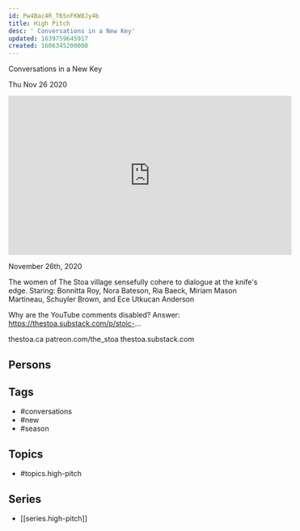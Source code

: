 ```yaml
---
id: Pw4Bac4R_T6SnFKW8Jy4b
title: High Pitch
desc: ' Conversations in a New Key'
updated: 1639759645917
created: 1606345200000
---
```



 Conversations in a New Key

Thu Nov 26 2020

<iframe width="560" height="315" src="https://www.youtube.com/embed/R2-LDlKCjaA" title="High Pitch: Conversations in a New Key: Season 1 / Session 4" frameborder="0" allow="accelerometer; autoplay; clipboard-write; encrypted-media; gyroscope; picture-in-picture" allowfullscreen ></iframe>

November 26th, 2020

The women of The Stoa village sensefully cohere to dialogue at the knife's edge. Staring: Bonnitta Roy, Nora Bateson, Ria Baeck, Miriam Mason Martineau, Schuyler Brown, and Ece Utkucan Anderson

Why are the YouTube comments disabled? Answer: https://thestoa.substack.com/p/stoic-...

thestoa.ca
patreon.com/the_stoa
thestoa.substack.com

## Persons



## Tags

- #conversations
- #new
- #season

## Topics

- #topics.high-pitch

## Series

- [[series.high-pitch]]

